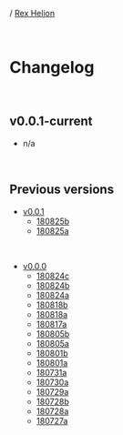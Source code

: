 / [Rex Helion](../)

<br>

# Changelog

<br>

## v0.0.1-current

- n/a
  
<br>

## Previous versions

- [v0.0.1](v0-0-1/)
  - [180825b](v0-0-1/180825b/)
  - [180825a](v0-0-1/180825a/)

<br>

- [v0.0.0](v0-0-0/)
  - [180824c](v0-0-0/180824c/)
  - [180824b](v0-0-0/180824b/)
  - [180824a](v0-0-0/180824a/)
  - [180818b](v0-0-0/180818b/)
  - [180818a](v0-0-0/180818a/)
  - [180817a](v0-0-0/180817a/)
  - [180805b](v0-0-0/180805b/)
  - [180805a](v0-0-0/180805a/)
  - [180801b](v0-0-0/180801b/)
  - [180801a](v0-0-0/180801a/)
  - [180731a](v0-0-0/180731a/)
  - [180730a](v0-0-0/180730a/)
  - [180729a](v0-0-0/180729a/)
  - [180728b](v0-0-0/180728b/)
  - [180728a](v0-0-0/180728a/)
  - [180727a](v0-0-0/180727a/)

<br>
<br>
<br>
